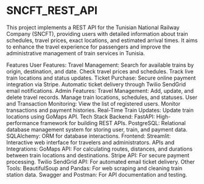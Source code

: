 # SNCFT_REST_API
This project implements a REST API for the Tunisian National Railway Company (SNCFT), providing users with detailed information about train schedules, travel prices, exact locations, and estimated arrival times. It aims to enhance the travel experience for passengers and improve the administrative management of train services in Tunisia.

Features
User Features:
Travel Management:
Search for available trains by origin, destination, and date.
Check travel prices and schedules.
Track live train locations and status updates.
Ticket Purchase:
Secure online payment integration via Stripe.
Automatic ticket delivery through Twilio SendGrid email notifications.
Admin Features:
Travel Management:
Add, update, and delete travel records.
Manage train locations, schedules, and statuses.
User and Transaction Monitoring:
View the list of registered users.
Monitor transactions and payment histories.
Real-Time Train Updates:
Update train locations using GoMaps API.
Tech Stack
Backend:
FastAPI: High-performance framework for building REST APIs.
PostgreSQL: Relational database management system for storing user, train, and payment data.
SQLAlchemy: ORM for database interactions.
Frontend:
Streamlit: Interactive web interface for travelers and administrators.
APIs and Integrations:
GoMaps API: For calculating routes, distances, and durations between train locations and destinations.
Stripe API: For secure payment processing.
Twilio SendGrid API: For automated email ticket delivery.
Other Tools:
BeautifulSoup and Pandas: For web scraping and cleaning train station data.
Swagger and Postman: For API documentation and testing.
